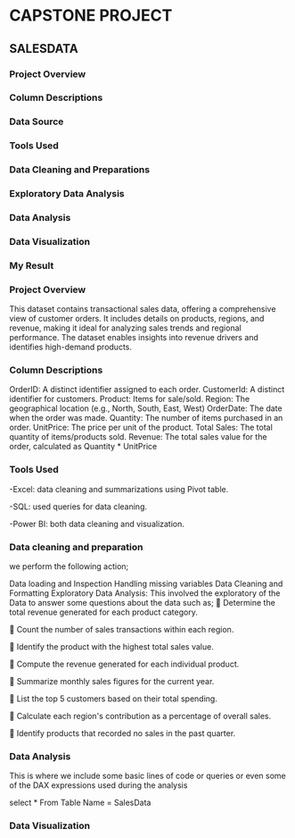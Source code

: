 # CAPSTONE PROJECT
## SALESDATA
### Project Overview
### Column Descriptions 
### Data Source
### Tools Used
### Data Cleaning and Preparations
### Exploratory Data Analysis
### Data Analysis
### Data Visualization
### My Result

### Project Overview 
 This dataset contains transactional sales data, offering a comprehensive view of customer orders. It includes details on products, regions, and revenue, making it ideal for analyzing sales trends and regional performance. The dataset enables insights into revenue drivers and identifies high-demand products.

### Column Descriptions 
OrderID: A distinct identifier assigned to each order.
CustomerId: A distinct identifier for customers.
Product: Items for sale/sold.
Region: The geographical location (e.g., North, South, East, West) 
OrderDate: The date when the order was made.
Quantity: The number of items purchased in an order.
UnitPrice: The price per unit of the product.
Total Sales: The total quantity of items/products sold.
Revenue: The total sales value for the order, calculated as Quantity * UnitPrice

### Tools Used
-Excel: data cleaning and summarizations using Pivot table.

-SQL: used queries for data cleaning.

-Power BI:  both data cleaning and visualization.

### Data cleaning and preparation 
 we perform the following action;

Data loading and Inspection
Handling missing variables
Data Cleaning and Formatting
Exploratory Data Analysis: This involved the exploratory of the Data to answer some questions about the data such as;
	Determine the total revenue generated for each product category.

	Count the number of sales transactions within each region.

	Identify the product with the highest total sales value.

	Compute the revenue generated for each individual product.

	Summarize monthly sales figures for the current year.

	List the top 5 customers based on their total spending.

	Calculate each region's contribution as a percentage of overall sales.

	Identify products that recorded no sales in the past quarter.


### Data Analysis
This is where we include some basic lines of code or queries or even some of the DAX expressions used during the analysis

select *
From Table Name = SalesData

### Data Visualization

